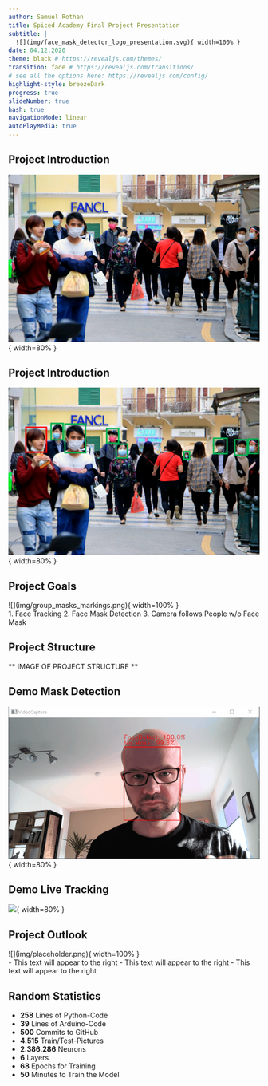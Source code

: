 ```yaml
---
author: Samuel Rothen
title: Spiced Academy Final Project Presentation  
subtitle: |
  ![](img/face_mask_detector_logo_presentation.svg){ width=100% }  
date: 04.12.2020
theme: black # https://revealjs.com/themes/
transition: fade # https://revealjs.com/transitions/
# see all the options here: https://revealjs.com/config/
highlight-style: breezeDark
progress: true
slideNumber: true
hash: true
navigationMode: linear
autoPlayMedia: true
---
```



## Project Introduction <i class="far fa-compass"></i>

![](img/group_masks.png){ width=80% }


## Project Introduction <i class="far fa-compass"></i>

![](img/group_masks_markings.png){ width=80% }


## Project Goals <i class="fas fa-clipboard-list"></i>

<div class="left">
![](img/group_masks_markings.png){ width=100% }
</div>
<div class="right">
1. Face Tracking
2. Face Mask Detection
3. Camera follows People w/o Face Mask
</div>


## Project Structure <i class="fas fa-sort-alpha-down"></i>

** IMAGE OF PROJECT STRUCTURE **

## Demo Mask Detection <i class="fas fa-head-side-mask"></i>

![](img/mask_detect_small.gif){ width=80% }

## Demo Live Tracking <i class="fas fa-video"></i>

![](img/tracking_demo.gif){ width=80% }

## Project Outlook <i class="fas fa-binoculars"></i>

<div class="left">
![](img/placeholder.png){ width=100% }
</div>
<div class="right">
- This text will appear to the right
- This text will appear to the right
- This text will appear to the right
</div>


## Random Statistics <i class="fas fa-chart-line"></i>

- <i class="fab fa-python"></i> **258** Lines of Python-Code<br>
- <i class="fas fa-microchip"></i> **39** Lines of Arduino-Code<br>
- <i class="fab fa-github"></i> **500** Commits to GitHub<br>
- <i class="fas fa-images"></i> **4.515** Train/Test-Pictures<br>
- <i class="fas fa-ellipsis-v"></i><i class="fas fa-ellipsis-v"></i><i class="fas fa-ellipsis-v"></i> **2.386.286** Neurons<br>
- <i class="fas fa-layer-group"></i> **6** Layers<br>
- <i class="fas fa-redo"></i> **68** Epochs for Training<br>
- <i class="far fa-clock"></i> **50** Minutes to Train the Model


